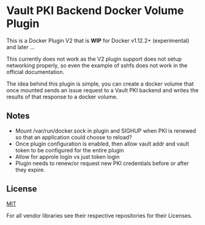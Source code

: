 # Vault PKI Backend Docker Volume Plugin

This is a Docker Plugin V2 that is **WIP** for Docker v1.12.2+ (experimental) and later ... 

This currently does not work as the V2 plugin support does not setup networking properly, so even the example of sshfs does not work in the official documentation.

The idea behind this plugin is simple, you can create a docker volume that once mounted sends an issue request to a Vault PKI backend and writes the results of that response to a docker volume.

## Notes

* Mount /var/run/docker.sock in plugin and SIGHUP when PKI is renewed so that an application could choose to reload? 
* Once plugin configuration is enabled, then allow vault addr and vault token to be configured for the entire plugin
* Allow for approle login vs just token login
* Plugin needs to renew/or request new PKI credentials before or after they expire.

## License

[MIT](LICENSE.md)

For all vendor libraries see their respective repositories for their Licenses.
